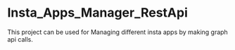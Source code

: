 # Insta_Apps_Manager_RestApi
This project can be used for Managing different insta apps by making graph api calls.
